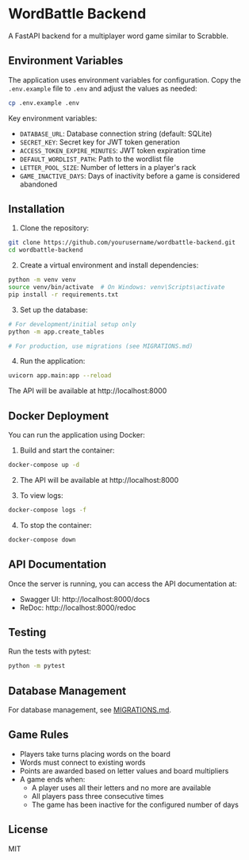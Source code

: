 # WordBattle Backend

A FastAPI backend for a multiplayer word game similar to Scrabble.

## Environment Variables

The application uses environment variables for configuration. Copy the `.env.example` file to `.env` and adjust the values as needed:

```bash
cp .env.example .env
```

Key environment variables:

- `DATABASE_URL`: Database connection string (default: SQLite)
- `SECRET_KEY`: Secret key for JWT token generation
- `ACCESS_TOKEN_EXPIRE_MINUTES`: JWT token expiration time
- `DEFAULT_WORDLIST_PATH`: Path to the wordlist file
- `LETTER_POOL_SIZE`: Number of letters in a player's rack
- `GAME_INACTIVE_DAYS`: Days of inactivity before a game is considered abandoned

## Installation

1. Clone the repository:

```bash
git clone https://github.com/yourusername/wordbattle-backend.git
cd wordbattle-backend
```

2. Create a virtual environment and install dependencies:

```bash
python -m venv venv
source venv/bin/activate  # On Windows: venv\Scripts\activate
pip install -r requirements.txt
```

3. Set up the database:

```bash
# For development/initial setup only
python -m app.create_tables

# For production, use migrations (see MIGRATIONS.md)
```

4. Run the application:

```bash
uvicorn app.main:app --reload
```

The API will be available at http://localhost:8000

## Docker Deployment

You can run the application using Docker:

1. Build and start the container:

```bash
docker-compose up -d
```

2. The API will be available at http://localhost:8000

3. To view logs:

```bash
docker-compose logs -f
```

4. To stop the container:

```bash
docker-compose down
```

## API Documentation

Once the server is running, you can access the API documentation at:
- Swagger UI: http://localhost:8000/docs
- ReDoc: http://localhost:8000/redoc

## Testing

Run the tests with pytest:

```bash
python -m pytest
```

## Database Management

For database management, see [MIGRATIONS.md](MIGRATIONS.md).

## Game Rules

- Players take turns placing words on the board
- Words must connect to existing words
- Points are awarded based on letter values and board multipliers
- A game ends when:
  - A player uses all their letters and no more are available
  - All players pass three consecutive times
  - The game has been inactive for the configured number of days

## License

MIT